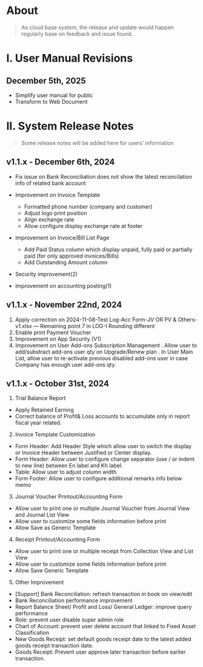 # About

> As cloud base system, the release and update would happen regularly base on feedback and issue found.

# I. User Manual Revisions

## December 5th, 2025
- Simplify user manual for public
- Transform to Web Document

# II. System Release Notes
> Some release notes will be added here for users' information

## v1.1.x - December 6th, 2024

- Fix issue on Bank Reconciliation does not show the latest reconcilation info of related bank account
- Improvement on Invoice Template
  - Formatted phone number (company and customer)
  - Adjust logo print position
  - Align exchange rate
  - Allow configure display exchange rate at footer

- Improvement on Invoice/Bill List Page
  - Add Paid Status column which display unpaid, fully paid or partially paid (for only approved invoices/Bills)
  - Add Outstanding Amount column 
  
- Security improvement(2)
- Improvement on accounting posting(1)

## v1.1.x - November 22nd, 2024

1. Apply correction on 2024-11-08-Test Log-Acc Form-JV OR PV & Others-v1.xlsx — Remaining point 7 in LOG-I  Rounding different
2. Enable print Payment Voucher 
3. Improvement on App Security (V1)
4. Improvement on User Add-ons Subscription Management
. Allow user to add/substract add-ons user qty on Upgrade/Renew plan
. In User Main List, allow user to re-activate previous disabled add-ons user in case Company has enough user add-ons qty.

## v1.1.x - October 31st, 2024
1. Trial Balance Report
  * Apply Retained Earning
  * Correct balance of Profit& Loss accounts to accumulate only in report fiscal year related. 
2. Invoice Template Customization
  * Form Header: Add Header Style which allow user to switch the display or Invoice Header between Justified or Center display.
  * Form Header: Allow user to configure change separator (use / or indent to new line) between En label and Kh label.
  * Table: Allow user to adjust column width
  * Form Footer:  Allow user to configure additional remarks info below memo

3. Journal Voucher Printout/Accounting Form
  * Allow user to print one or multiple Journal Voucher from Journal View and Journal List View
  * Allow user to customize some fields information before print
  * Allow Save as Generic Template 

4. Receipt Printout/Accounting Form
  * Allow user to print one or multiple receipt from Collection View and List View
  * Allow user to customize some fields information before print
  * Allow Save Generic Template 


5. Other Improvement
  * [Support] Bank Reconciliation: refresh transaction in book on view/edit
  * Bank Reconciliation performance improvement
  * Report Balance Sheet/ Profit and Loss/ General Ledger: improve query performance
  * Role: prevent user disable super admin role
  * Chart of Account: prevent user delete account that linked to Fixed Asset Classification
  * New Goods Receipt: set default goods receipt date to the latest added goods receipt transaction date.
  * Goods Receipt: Prevent user approve later transaction before earlier transaction.